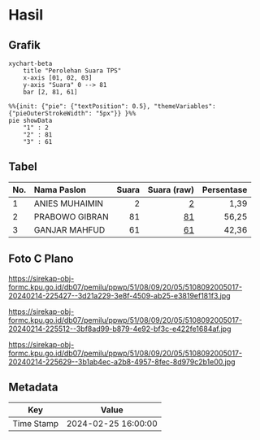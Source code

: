 # Hasil

## Grafik

```mermaid
xychart-beta
    title "Perolehan Suara TPS"
    x-axis [01, 02, 03]
    y-axis "Suara" 0 --> 81
    bar [2, 81, 61]
```

```mermaid
%%{init: {"pie": {"textPosition": 0.5}, "themeVariables": {"pieOuterStrokeWidth": "5px"}} }%%
pie showData
    "1" : 2
    "2" : 81
    "3" : 61
```

## Tabel

| No. | Nama Paslon    | Suara | Suara (raw) | Persentase |
|:--- |:-------------- | -----:| -----------:| ----------:|
| 1   | ANIES MUHAIMIN | 2     | [2][p-1]    | 1,39       |
| 2   | PRABOWO GIBRAN | 81    | [81][p-2]   | 56,25      |
| 3   | GANJAR MAHFUD  | 61    | [61][p-3]   | 42,36      |


[p-1]: https://github.com/gigit-pemilu/pemilu-2024-51-bali/blob/main/pilpres/hitung-suara/sub/51-bali/sub/08-buleleng/sub/09-tejakula/sub/2005-bondalem/sub/017-tps/sub/paslon-1.txt
[p-2]: https://github.com/gigit-pemilu/pemilu-2024-51-bali/blob/main/pilpres/hitung-suara/sub/51-bali/sub/08-buleleng/sub/09-tejakula/sub/2005-bondalem/sub/017-tps/sub/paslon-2.txt
[p-3]: https://github.com/gigit-pemilu/pemilu-2024-51-bali/blob/main/pilpres/hitung-suara/sub/51-bali/sub/08-buleleng/sub/09-tejakula/sub/2005-bondalem/sub/017-tps/sub/paslon-3.txt

## Foto C Plano

https://sirekap-obj-formc.kpu.go.id/db07/pemilu/ppwp/51/08/09/20/05/5108092005017-20240214-225427--3d21a229-3e8f-4509-ab25-e3819ef181f3.jpg

https://sirekap-obj-formc.kpu.go.id/db07/pemilu/ppwp/51/08/09/20/05/5108092005017-20240214-225512--3bf8ad99-b879-4e92-bf3c-e422fe1684af.jpg

https://sirekap-obj-formc.kpu.go.id/db07/pemilu/ppwp/51/08/09/20/05/5108092005017-20240214-225629--3b1ab4ec-a2b8-4957-8fec-8d979c2b1e00.jpg


## Metadata

| Key        | Value               |
| ---------- | ------------------- |
| Time Stamp | 2024-02-25 16:00:00 |



